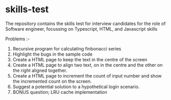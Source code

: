 # skills-test
The repository contains the skills test for interview candidates for the role of Software engineer, focussing on Typescript, HTML, and Javascript skills


Problems :-
1. Recursive program for calculating finbonacci series
2. Highlight the bugs in the sample code
3. Create a HTML page to keep the text in the centre of the screen
4. Create a HTML page to align two text, on in the centre and the other on the right aligned together.
5. Create a HTML page to increment the count of input number and show the incremented count on the screen.
6. Suggest a potential solution to a hypothetical login scenario.
7. BONUS question; LRU cache implementation
